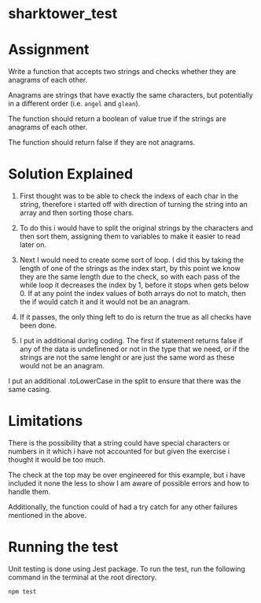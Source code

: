 # sharktower_test

# Assignment

Write a function that accepts two strings and checks whether they are anagrams of each other.

Anagrams are strings that have exactly the same characters, but potentially in a different order (i.e. `angel` and `glean`).

The function should return a boolean of value true if the strings are anagrams of each other.

The function should return false if they are not anagrams.

# Solution Explained

1. First thought was to be able to check the indexs of each char in the string, therefore i started off with direction of turning the string into an array and then sorting those chars.

2. To do this i would have to split the original strings by the characters and then sort them, assigning them to variables to make it easier to read later on.

3. Next I would need to create some sort of loop. I did this by taking the length of one of the strings as the index start, by this point we know they are the same length due to the check, so with each pass of the while loop it decreases the index by 1, before it stops when gets below 0. If at any point the index values of both arrays do not to match, then the if would catch it and it would not be an anagram.

4. If it passes, the only thing left to do is return the true as all checks have been done.

5. I put in additional during coding. The first if statement returns false if any of the data is undefinened or not in the type that we need, or if the strings are not the same lenght or are just the same word as these would not be an anagram.

I put an additional .toLowerCase in the split to ensure that there was the same casing.

# Limitations

There is the possibility that a string could have special characters or numbers in it which i have not accounted for but given the exercise i thought it would be too much.

The check at the top may be over engineered for this example, but i have included it none the less to show I am aware of possible errors and how to handle them.

Additionally, the function could of had a try catch for any other failures mentioned in the above.

# Running the test

Unit testing is done using Jest package. To run the test, run the following command in the terminal at the root directory.

`npm test`
